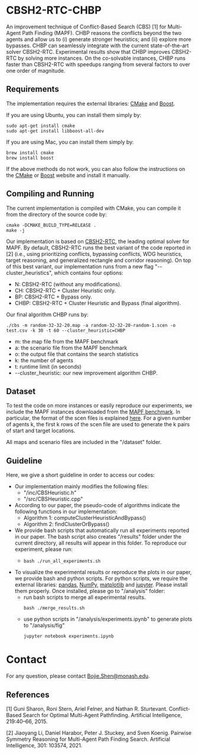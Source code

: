 # CBSH2-RTC-CHBP
An improvement technique of Conflict-Based Search (CBS) [1] for Multi-Agent Path Finding (MAPF).
CHBP reasons the conflicts beyond the two agents and allow us to (i) generate stronger heuristics; and (ii) explore more bypasses. 
CHBP can seamlessly integrate with the current state-of-the-art solver CBSH2-RTC. 
Experimental results show that CHBP improves CBSH2-RTC by solving more instances. 
On the co-solvable instances, CHBP runs faster than CBSH2-RTC with speedups ranging from several factors to over one order of magnitude.

 
## Requirements 
The implementation requires the external libraries: [CMake](https://cmake.org) and [Boost](https://www.boost.org/). 


If you are using Ubuntu, you can install them simply by:
```shell script
sudo apt-get install cmake
sudo apt-get install libboost-all-dev
``` 
If you are using Mac, you can install them simply by:
```shell script
brew install cmake
brew install boost
```
If the above methods do not work, you can also follow the instructions
on the [CMake](https://cmake.org) or [Boost](https://www.boost.org/) website and install it manually.



## Compiling and Running
The current implementation is compiled with CMake, you can compile it from the directory of the source code by:
```shell script
cmake -DCMAKE_BUILD_TYPE=RELEASE .
make -j
```

Our implementation is based on [CBSH2-RTC](https://github.com/Jiaoyang-Li/CBSH2-RTC), the leading optimal solver for
MAPF. By default, CBSH2-RTC runs the best variant of the code reported in [2] (i.e., using
prioritizing conflicts,
bypassing conflicts,
WDG heuristics,
target reasoning, and
generalized rectangle and corridor reasoning).
On top of this best variant, our implementation runs from a new flag "--cluster_heuristics", which contains four options:

* N: CBSH2-RTC (without any modifications).
* CH: CBSH2-RTC + Cluster Heuristic only.
* BP: CBSH2-RTC + Bypass only.
* CHBP: CBSH2-RTC + Cluster Heuristic and Bypass (final algorithm).

Our final algorithm CHBP runs by:
```shell script
./cbs -m random-32-32-20.map -a random-32-32-20-random-1.scen -o test.csv -k 30 -t 60 --cluster_heuristic=CHBP
```
- m: the map file from the MAPF benchmark
- a: the scenario file from the MAPF benchmark
- o: the output file that contains the search statistics
- k: the number of agents
- t: runtime limit (in seconds)
- --cluster_heuristic: our new improvement algorithm CHBP.



## Dataset
To test the code on more instances or easily reproduce our experiments, 
we include the MAPF instances downloaded from the [MAPF benchmark](https://movingai.com/benchmarks/mapf/index.html).
In particular, the format of the scen files is explained [here](https://movingai.com/benchmarks/formats.html).
For a given number of agents k, the first k rows of the scen file are used to generate the k pairs of start and target locations.

All maps and scenario files are included in the "/dataset" folder. 



## Guideline
Here, we give a short guideline in order to access our codes:

- Our implementation mainly modifies the following files:
  - "/inc/CBSHeuristic.h"
  - "/src/CBSHeuristic.cpp" 
- According to our paper, the pseudo-code of algorithms indicate the following functions in our implementation:
  - Algorithm 1: computeClusterHeuristicAndBypass()
  - Algorithm 2: findClusterOrBypass()
- We provide bash scripts that automatically run all experiments reported in our paper.
The bash script also creates "/results" folder under the current directory, all results will appear in this folder.
To reproduce our experiment, please run: 
  - ```shell script
    bash ./run_all_experiments.sh
    ```
- To visualize the experimental results or reproduce the plots in our paper, 
we provide bash and python scripts. For python scripts, we require the external libraries: [pandas](https://pandas.pydata.org), 
[NumPy](https://numpy.org), [matplotlib](https://matplotlib.org) and [jupyter](https://jupyter.org).
Please install them properly. Once installed, please go to "/analysis" folder:
  - run bash scripts to merge all experimental results.
      ```shell script
      bash ./merge_results.sh
      ```
  - use python scripts in "/analysis/experiments.ipynb" to generate plots to "/analysis/fig"
      ```shell script
      jupyter notebook experiments.ipynb
      ```
Contact
===========================================================
For any question, please contact Bojie.Shen@monash.edu.

[//]: # (**Note that the license is removed for anonymous purposes. Please do not distribute the codes.**)
## References

[1] Guni Sharon, Roni Stern, Ariel Felner, and Nathan R. Sturtevant.
Conflict-Based Search for Optimal Multi-Agent Pathfinding.
Artificial Intelligence, 219:40–66, 2015.

[2] Jiaoyang Li, Daniel Harabor, Peter J. Stuckey, and Sven Koenig.
Pairwise Symmetry Reasoning for Multi-Agent Path Finding Search.
Artificial Intelligence, 301: 103574, 2021.
